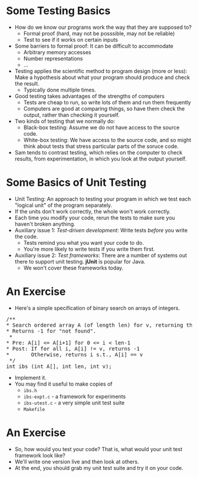 Some Testing Basics
===================

* How do we know our programs work the way that they are supposed to? 
  + Formal proof (hard, may not be posssible, may not be reliable)
  + Test to see if it works on certain inputs
* Some barriers to formal proof:  It can be difficult to accommodate
  + Arbitrary memory accesses
  + Number representations
  + ...
* Testing applies the scientific method to program design (more or less): 
  Make a hypothesis about what your program should produce and check the result.
  + Typically done multiple times.
* Good testing takes advantages of the strengths of computers
  + Tests are cheap to run, so write lots of them and run them frequently
  + Computers are good at comparing things, so have them check the output,
    rather than checking it yourself.
* Two kinds of testing that we normally do:
  + Black-box testing: Assume we do not have access to the source code.
  + White-box testing: We have access to the source code, and so might
    think about tests that stress particular parts of the soruce code.
* Sam tends to contrast testing, which relies on the computer to check
  results, from experimentation, in which you look at the output yourself.

Some Basics of Unit Testing
===========================

* Unit Testing: An approach to testing your program
  in which we test each "logical unit" of the program separately.
* If the units don't work correctly, the whole won't work correctly.
* Each time you modify your code, rerun the tests to make sure you haven't
  broken anything.
* Auxiliary issue 1: *Test-driven development*: Write tests 
  *before* you write the code.
  + Tests remind you what you want your code to do.
  + You're more likely to write tests if you write them first.
* Auxiliary issue 2: *Test frameworks*: There are a number of
  systems out there to support unit testing.  **jUnit**
  is popular for Java.
  + We won't cover these frameworks today.

An Exercise
===========

* Here's a simple specification of binary search on arrays of integers.
<pre>
/**
* Search ordered array A (of length len) for v, returning the index of v.  
* Returns -1 for "not found".
 *
* Pre: A[i] &lt;= A[i+1] for 0 &lt;= i &lt; len-1
* Post: If for all i, A[i] != v, returns -1
*       Otherwise, returns i s.t., A[i] == v
 */
int ibs (int A[], int len, int v);
</pre>
* Implement it.
* You may find it useful to make copies of
  + [](../Examples/BinarySearch/ibs.h)`ibs.h`</a>
  + [](../Examples/BinarySearch/ibs-expt.c)`ibs-expt.c`</a> - a framework for experiments
  + [](../Examples/BinarySearch/ibs-utest.c)`ibs-utest.c`</a> - a very simple unit test suite
  + [](../Examples/BinarySearch/Makefile)`Makefile`</a>

An Exercise
===========

* So, how would you test your code?  That is, what would your unit
  test framework look like?
* We'll write one version live and then look at others.
* At the end, you should grab 
  [](../Examples/BinarySearch/Sam/ibs-utest.c)my unit test suite</a> 
  and try it on your code.

